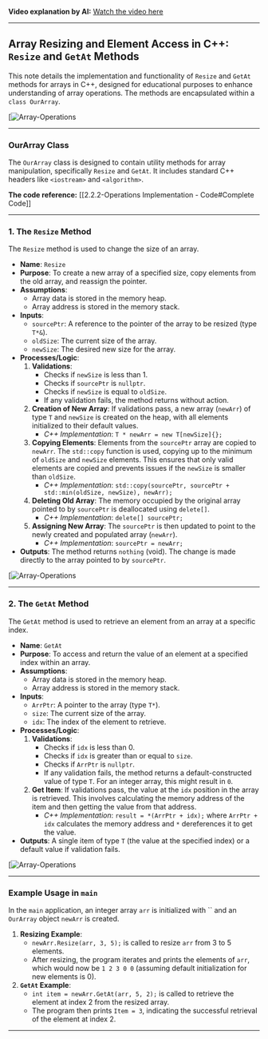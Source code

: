 
**Video explanation by AI:** [Watch the video here](https://notebooklm.google.com/notebook/68a51878-3ce2-4a6e-ba12-62bb4ec9e31e?artifactId=79f11326-dafc-4164-8ea8-bfab132ef9b3)

---
## Array Resizing and Element Access in C++: `Resize` and `GetAt` Methods

This note details the implementation and functionality of `Resize` and `GetAt` methods for arrays in C++, designed for educational purposes to enhance understanding of array operations. The methods are encapsulated within a `class OurArray`.

[![Array-Operations](G:\DSA\Slides\Array-Operations\s1.png)

---
### **OurArray Class**

The `OurArray` class is designed to contain utility methods for array manipulation, specifically `Resize` and `GetAt`. It includes standard C++ headers like `<iostream>` and `<algorithm>`.

**The code reference:** [[2.2.2-Operations Implementation - Code#Complete Code]] 

---
### **1. The `Resize` Method**

The `Resize` method is used to change the size of an array.

- **Name**: `Resize`
- **Purpose**: To create a new array of a specified size, copy elements from the old array, and reassign the pointer.
- **Assumptions**:
    - Array data is stored in the memory heap.
    - Array address is stored in the memory stack.
- **Inputs**:
    - `sourcePtr`: A reference to the pointer of the array to be resized (type `T*&`).
    - `oldSize`: The current size of the array.
    - `newSize`: The desired new size for the array.
- **Processes/Logic**:
    1. **Validations**:
        - Checks if `newSize` is less than 1.
        - Checks if `sourcePtr` is `nullptr`.
        - Checks if `newSize` is equal to `oldSize`.
        - If any validation fails, the method returns without action.
    2. **Creation of New Array**: If validations pass, a new array (`newArr`) of type `T` and `newSize` is created on the heap, with all elements initialized to their default values.
        - _C++ Implementation_: `T * newArr = new T[newSize]{};`
    3. **Copying Elements**: Elements from the `sourcePtr` array are copied to `newArr`. The `std::copy` function is used, copying up to the minimum of `oldSize` and `newSize` elements. This ensures that only valid elements are copied and prevents issues if the `newSize` is smaller than `oldSize`.
        - _C++ Implementation_: `std::copy(sourcePtr, sourcePtr + std::min(oldSize, newSize), newArr);`
    4. **Deleting Old Array**: The memory occupied by the original array pointed to by `sourcePtr` is deallocated using `delete[]`.
        - _C++ Implementation_: `delete[] sourcePtr;`
    5. **Assigning New Array**: The `sourcePtr` is then updated to point to the newly created and populated array (`newArr`).
        - _C++ Implementation_: `sourcePtr = newArr;`
- **Outputs**: The method returns `nothing` (void). The change is made directly to the array pointed to by `sourcePtr`.

[![Array-Operations](G:\DSA\Slides\Array-Operations\s2.png)

---
### **2. The `GetAt` Method**

The `GetAt` method is used to retrieve an element from an array at a specific index.

- **Name**: `GetAt`
- **Purpose**: To access and return the value of an element at a specified index within an array.
- **Assumptions**:
    - Array data is stored in the memory heap.
    - Array address is stored in the memory stack.
- **Inputs**:
    - `ArrPtr`: A pointer to the array (type `T*`).
    - `size`: The current size of the array.
    - `idx`: The index of the element to retrieve.
- **Processes/Logic**:
    1. **Validations**:
        - Checks if `idx` is less than 0.
        - Checks if `idx` is greater than or equal to `size`.
        - Checks if `ArrPtr` is `nullptr`.
        - If any validation fails, the method returns a default-constructed value of type `T`. For an integer array, this might result in `0`.
    2. **Get Item**: If validations pass, the value at the `idx` position in the array is retrieved. This involves calculating the memory address of the item and then getting the value from that address.
        - _C++ Implementation_: `result = *(ArrPtr + idx);` where `ArrPtr + idx` calculates the memory address and `*` dereferences it to get the value.
- **Outputs**: A single item of type `T` (the value at the specified index) or a default value if validation fails.

[![Array-Operations](G:\DSA\Slides\Array-Operations\s3.png)

---
### **Example Usage in `main`**

In the `main` application, an integer array `arr` is initialized with `` and an `OurArray` object `newArr` is created.

1. **Resizing Example**:
    - `newArr.Resize(arr, 3, 5);` is called to resize `arr` from 3 to 5 elements.
    - After resizing, the program iterates and prints the elements of `arr`, which would now be `1 2 3 0 0` (assuming default initialization for new elements is 0).
2. **`GetAt` Example**:
    - `int item = newArr.GetAt(arr, 5, 2);` is called to retrieve the element at index 2 from the resized array.
    - The program then prints `Item = 3`, indicating the successful retrieval of the element at index 2.


---